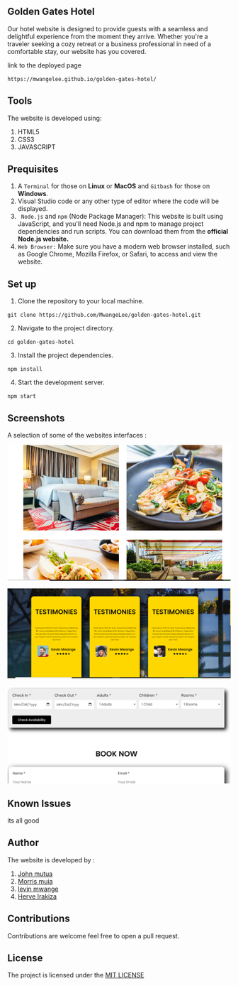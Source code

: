 ## Golden Gates Hotel
Our hotel website is designed to provide guests with a seamless and delightful experience from the moment they arrive. Whether you're a traveler seeking a cozy retreat or a business professional in need of a comfortable stay, our website has you covered.

link to the deployed page
```
https://mwangelee.github.io/golden-gates-hotel/
```
## Tools
The website is developed using:
1. HTML5
2. CSS3
3. JAVASCRIPT
## Prequisites
1. A `Terminal` for those on **Linux** or **MacOS** and  `Gitbash` for those on **Windows**.
2. Visual Studio code or any other type of editor where the code will be displayed.
3. ` Node.js` and  `npm` (Node Package Manager): This website is built using JavaScript, and you'll need Node.js and npm to manage project dependencies and run scripts. You can download them from the **official Node.js website.**
4. `Web Browser:` Make sure you have a modern web browser installed, such as Google Chrome, Mozilla Firefox, or Safari, to access and view the website.
## Set up
1. Clone the repository to your local machine.

```
git clone https://github.com/MwangeLee/golden-gates-hotel.git
```
2. Navigate to the project directory.
```
cd golden-gates-hotel
```
3. Install the project dependencies.
```
npm install
```
4. Start the development server.
```
npm start
```
## Screenshots
A selection of some of the websites interfaces :

![Gallery page](images/gallery.PNG)

![Reviews page](images/review.PNG)


![Booking page](images/book.PNG)
## Known Issues
its all good

## Author
The website is developed by :
1. [John mutua](https://github.com/Issa783)
2. [Morris muia](https://github.com/morrismuia)
3. [levin mwange](https://github.com/MwangeLee)
4. [Herve Irakiza](https://github.com/MR-HERVE)

## Contributions
Contributions are welcome feel free to open a pull request.
## License
The project is licensed under the [MIT LICENSE](https://choosealicense.com/licenses/mit/)

